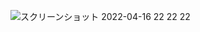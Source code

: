 ![スクリーンショット 2022-04-16 22 22 22](https://user-images.githubusercontent.com/89487432/163676567-3bf9daef-9a7b-4bb4-8f47-ceed24450410.png)